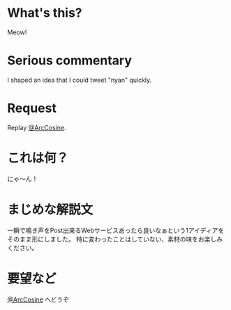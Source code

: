 # What's this?

Meow!

# Serious commentary


I shaped an idea that I could tweet "nyan" quickly.


# Request


Replay [@ArcCosine](https://twitter.com/ArcCosine).


# これは何？


にゃ～ん！


# まじめな解説文


一瞬で鳴き声をPost出来るWebサービスあったら良いなぁという1アイディアをそのまま形にしました。
特に変わったことはしていない、素材の味をお楽しみください。


# 要望など


[@ArcCosine](https://twitter.com/ArcCosine) へどうぞ
